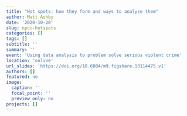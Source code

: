 ```yaml
---
title: "Hot spots: how they form and ways to analyse them"
author: Matt Ashby
date: '2020-10-20'
slug: npcc-hotspots
categories: []
tags: []
subtitle: ''
summary: ''
event: 'Using data analysis to problem solve serious violent crime'
location: 'online'
url_slides: 'https://doi.org/10.6084/m9.figshare.13114475.v1'
authors: []
featured: no
image:
  caption: ''
  focal_point: ''
  preview_only: no
projects: []
---
```

